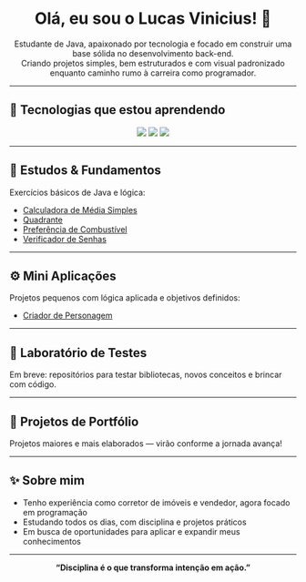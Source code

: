 <h1 align="center">Olá, eu sou o Lucas Vinicius! 👋</h1>

<p align="center">
  Estudante de Java, apaixonado por tecnologia e focado em construir uma base sólida no desenvolvimento back-end.<br>
  Criando projetos simples, bem estruturados e com visual padronizado enquanto caminho rumo à carreira como programador.
</p>

---

## 🚀 Tecnologias que estou aprendendo

<p align="center">
  <img src="https://img.shields.io/badge/Java-ED8B00?style=for-the-badge&logo=java&logoColor=white" />
  <img src="https://img.shields.io/badge/GitHub-181717?style=for-the-badge&logo=github&logoColor=white" />
  <img src="https://img.shields.io/badge/Git-F05032?style=for-the-badge&logo=git&logoColor=white" />
</p>

---

## 🧠 Estudos & Fundamentos

Exercícios básicos de Java e lógica:

- [Calculadora de Média Simples](https://github.com/LucVinicius-DEV/CalculadoraMediaSimples)
- [Quadrante](https://github.com/LucVinicius-DEV/Quadrante)
- [Preferência de Combustível](https://github.com/LucVinicius-DEV/PreferenciaCombustivel)
- [Verificador de Senhas](https://github.com/LucVinicius-DEV/VerificadorDeSenhas)

---

## ⚙️ Mini Aplicações

Projetos pequenos com lógica aplicada e objetivos definidos:

- [Criador de Personagem](https://github.com/LucVinicius-DEV/CriadorDePersonagem)

---

## 🧪 Laboratório de Testes

Em breve: repositórios para testar bibliotecas, novos conceitos e brincar com código.

---

## 💼 Projetos de Portfólio

Projetos maiores e mais elaborados — virão conforme a jornada avança!

---

## ✨ Sobre mim

- Tenho experiência como corretor de imóveis e vendedor, agora focado em programação
- Estudando todos os dias, com disciplina e projetos práticos
- Em busca de oportunidades para aplicar e expandir meus conhecimentos

---

<p align="center">
  <strong>“Disciplina é o que transforma intenção em ação.”</strong>
</p>
